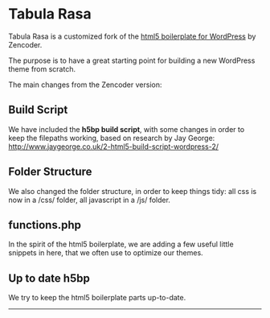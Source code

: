 Tabula Rasa
===========

Tabula Rasa is a customized fork of the [html5 boilerplate for WordPress](https://github.com/zencoder/html5-boilerplate-for-wordpress) by Zencoder.

The purpose is to have a great starting point for building a new WordPress theme from scratch.

The main changes from the Zencoder version:

## Build Script

We have included the **h5bp build script**, with some changes in order to keep the filepaths working, based on research by Jay George: http://www.jaygeorge.co.uk/2-html5-build-script-wordpress-2/

## Folder Structure

We also changed the folder structure, in order to keep things tidy: all css is now in a /css/ folder, all javascript in a /js/ folder.

## functions.php

In the spirit of the html5 boilerplate, we are adding a few useful little snippets in here, that we often use to optimize our themes.

## Up to date h5bp

We try to keep the html5 boilerplate parts up-to-date.

*** 
